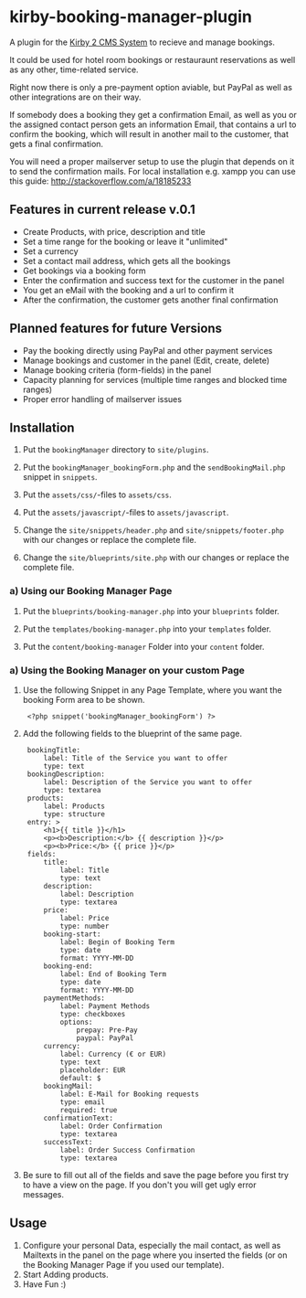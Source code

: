 # kirby-booking-manager-plugin

A plugin for the [Kirby 2 CMS System](http://getkirby.com) to recieve and manage bookings.

It could be used for hotel room bookings or restauraunt reservations as well as any other, time-related service.

Right now there is only a pre-payment option aviable, but PayPal as well as other integrations are on their way.

If somebody does a booking they get a confirmation Email, as well as you or the assigned contact person gets an information Email, that contains a url to confirm the booking, which will result in another mail to the customer, that gets a final confirmation.

You will need a proper mailserver setup to use the plugin that depends on it to send the confirmation mails.
For local installation e.g. xampp you can use this guide: http://stackoverflow.com/a/18185233

## Features in current release v.0.1

- Create Products, with price, description and title
- Set a time range for the booking or leave it "unlimited"
- Set a currency
- Set a contact mail address, which gets all the bookings
- Get bookings via a booking form
- Enter the confirmation and success text for the customer in the panel
- You get an eMail with the booking and a url to confirm it
- After the confirmation, the customer gets another final confirmation

## Planned features for future Versions

- Pay the booking directly using PayPal and other payment services
- Manage bookings and customer in the panel (Edit, create, delete)
- Manage booking criteria (form-fields) in the panel
- Capacity planning for services (multiple time ranges and blocked time ranges)
- Proper error handling of mailserver issues

## Installation

1. Put the `bookingManager` directory to `site/plugins`.

2. Put the `bookingManager_bookingForm.php` and the `sendBookingMail.php` snippet in `snippets`.

3. Put the `assets/css/`-files to `assets/css`.

4. Put the `assets/javascript/`-files to `assets/javascript`.

5. Change the `site/snippets/header.php` and `site/snippets/footer.php` with our changes or replace the complete file. 

6. Change the `site/blueprints/site.php` with our changes or replace the complete file. 


### a) Using our Booking Manager Page

1. Put the `blueprints/booking-manager.php` into your `blueprints` folder.

2. Put the `templates/booking-manager.php` into your `templates` folder.

3. Put the `content/booking-manager` Folder into your `content` folder.


### a) Using the Booking Manager on your custom Page

1. Use the following Snippet in any Page Template, where you want the booking Form area to be shown.

		<?php snippet('bookingManager_bookingForm') ?>

2. Add the following fields to the blueprint of the same page.

		bookingTitle:
			label: Title of the Service you want to offer
			type: text
		bookingDescription:
			label: Description of the Service you want to offer
			type: textarea
		products:
			label: Products
			type: structure
		entry: >
			<h1>{{ title }}</h1>
			<p><b>Description:</b> {{ description }}</p>
			<p><b>Price:</b> {{ price }}</p>
		fields:
			title:
				label: Title
				type: text
			description:
				label: Description
				type: textarea
			price:
				label: Price
				type: number
			booking-start:
				label: Begin of Booking Term
				type: date
				format: YYYY-MM-DD
			booking-end:
				label: End of Booking Term
				type: date
				format: YYYY-MM-DD
			paymentMethods:
				label: Payment Methods
				type: checkboxes
				options:
					prepay: Pre-Pay
					paypal: PayPal
			currency:
				label: Currency (€ or EUR)
				type: text
				placeholder: EUR
				default: $
			bookingMail:
				label: E-Mail for Booking requests
				type: email
				required: true
			confirmationText:
				label: Order Confirmation
				type: textarea
			successText:
				label: Order Success Confirmation
				type: textarea
3. Be sure to fill out all of the fields and save the page before you first try to have a view on the page. If you don't you will get ugly error messages.

## Usage
1. Configure your personal Data, especially the mail contact, as well as Mailtexts in the panel on the page where you inserted the fields (or on the Booking Manager Page if you used our template).
2. Start Adding products.
3. Have Fun :)
